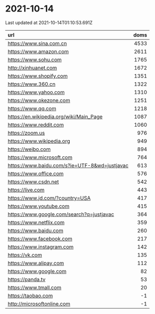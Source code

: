 # 2021-10-14

<!-- BEGIN -->
Last updated at 2021-10-14T01:10:53.691Z

url | doms
:- | -:
https://www.sina.com.cn | 4533
https://www.amazon.com | 2611
https://www.sohu.com | 1765
http://xinhuanet.com | 1672
https://www.shopify.com | 1351
https://www.360.cn | 1322
https://www.yahoo.com | 1310
https://www.okezone.com | 1251
https://www.qq.com | 1218
https://en.wikipedia.org/wiki/Main_Page | 1087
https://www.reddit.com | 1060
https://zoom.us | 976
https://www.wikipedia.org | 949
https://weibo.com | 894
https://www.microsoft.com | 764
https://www.baidu.com/s?ie=UTF-8&wd=justjavac | 613
https://www.office.com | 576
https://www.csdn.net | 542
https://live.com | 443
https://www.jd.com/?country=USA | 417
https://www.youtube.com | 415
https://www.google.com/search?q=justjavac | 364
https://www.netflix.com | 359
https://www.baidu.com | 260
https://www.facebook.com | 217
https://www.instagram.com | 142
https://vk.com | 135
https://www.alipay.com | 112
https://www.google.com | 82
https://panda.tv | 53
https://www.tmall.com | 20
https://taobao.com | -1
http://microsoftonline.com | -1
<!-- END -->
